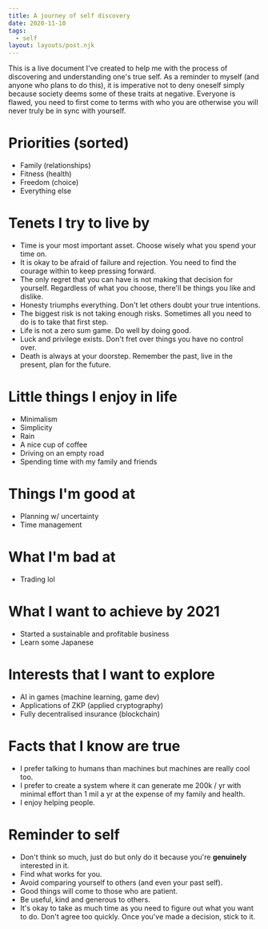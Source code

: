 ```yaml
---
title: A journey of self discovery
date: 2020-11-10
tags:
  - self
layout: layouts/post.njk
---
```


This is a live document I've created to help me with the process of discovering and understanding one's true self. As a reminder to myself (and anyone who plans to do this), it is imperative not to deny oneself simply because society deems some of these traits at negative. Everyone is flawed, you need to first come to terms with who you are otherwise you will never truly be in sync with yourself.

# Priorities (sorted)
- Family (relationships)
- Fitness (health)
- Freedom (choice)
- Everything else

# Tenets I try to live by
- Time is your most important asset. Choose wisely what you spend your time on.
- It is okay to be afraid of failure and rejection. You need to find the courage within to keep pressing forward.
- The only regret that you can have is not making that decision for yourself. Regardless of what you choose, there'll be things you like and dislike. 
- Honesty triumphs everything. Don't let others doubt your true intentions.
- The biggest risk is not taking enough risks. Sometimes all you need to do is to take that first step.
- Life is not a zero sum game. Do well by doing good.
- Luck and privilege exists. Don't fret over things you have no control over.
- Death is always at your doorstep. Remember the past, live in the present, plan for the future.

# Little things I enjoy in life
- Minimalism
- Simplicity
- Rain
- A nice cup of coffee
- Driving on an empty road
- Spending time with my family and friends

# Things I'm good at
- Planning w/ uncertainty
- Time management

# What I'm bad at
- Trading lol

# What I want to achieve by 2021
- Started a sustainable and profitable business
- Learn some Japanese

# Interests that I want to explore
- AI in games (machine learning, game dev)
- Applications of ZKP (applied cryptography)
- Fully decentralised insurance (blockchain)

# Facts that I know are true
- I prefer talking to humans than machines but machines are really cool too.
- I prefer to create a system where it can generate me 200k / yr with minimal effort than 1 mil a yr at the expense of my family and health.
- I enjoy helping people.

# Reminder to self
- Don't think so much, just do but only do it because you're **genuinely** interested in it.
- Find what works for you.
- Avoid comparing yourself to others (and even your past self).
- Good things will come to those who are patient.
- Be useful, kind and generous to others.
- It's okay to take as much time as you need to figure out what you want to do. Don't agree too quickly. Once you've made a decision, stick to it.